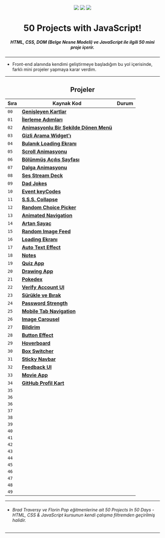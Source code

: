 <div align= "center">
<img  src="https://skillicons.dev/icons?i=html" /> <img  src="https://skillicons.dev/icons?i=css" /> <img  src="https://skillicons.dev/icons?i=js" /> 
<h1>50 Projects with JavaScript!</h1>
<h5>HTML, CSS, DOM (Belge Nesne Modeli) ve JavaScript ile ilgili 50 mini proje içerir.</h5>
</div>

<hr/>

  - Front-end alanında kendimi geliştirmeye başladığım bu yol içerisinde, farklı mini projeler yapmaya karar verdim.  
<hr/>

<h2 align="center"> Projeler </h2>

| Sıra | Kaynak Kod                                                                                                                          | Durum                                                                                                                             
| ---- | ----------------------------------------------------------------------------------------------------------------------------------- | -------------------------------------------------------------------------------------------------------------------------------------
| `00` | **[Genişleyen Kartlar]()**                    |    | `Tamamlandı`    |
| `01` | **[İlerleme Adımları]()**                      |    | `Tamamlandı`    |
| `02` | **[Animasyonlu Bir Şekilde Dönen Menü]()** |    |  `Tamamlandı`    |
| `03` | **[Gizli Arama Widget'ı]()**                  |    | `Tamamlandı`    |
| `04` | **[Bulanık Loading Ekranı]()**            |    | `Tamamlandı`    |
| `05` | **[Scroll Animasyonu]()**                      |                                             | `Tamamlandı`    |
| `06` | **[Bölünmüş Açılış Sayfası]()**          |                       | `Tamamlandı`    |
| `07` | **[Dalga Animasyonu]()**                        |                                                | `Tamamlandı`    |
| `08` | **[Ses Stream Deck]()**                          |                                                  | `Tamamlandı`    |
| `09` | **[Dad Jokes]()**                                      |                                         | `Tamamlandı`    |
| `10` | **[Event keyCodes]()**                            |                                         | `Tamamlandı`    |
| `11` | **[S.S.S. Collapse]()**                             |                                 | `Tamamlandı`    |
| `12` | **[Random Choice Picker]()**                |                                | `Tamamlandı`    |
| `13` | **[Animated Navigation]()**                  |                                                     | `Tamamlandı`    |
| `14` | **[Artan Sayaç]()**                                  |                                                     | `Tamamlandı`    |
| `15` | **[Random Image Feed](https://github.com/ozantekin/50Days50Projects/tree/main/Projects/16_Random_Image_Feed)**                      |                                            | `Tamamlandı`    |
| `16` | **[Loading Ekranı](https://github.com/ozantekin/50Days50Projects/tree/main/Projects/17_Loading_Ekrani)**                            |                                                      | `Tamamlandı`    |
| `17` | **[Auto Text Effect](https://github.com/ozantekin/50Days50Projects/tree/main/Projects/18_Auto_Text_Effect)**                        |                                                       | `Tamamlandı`    |
| `18` | **[Notes](https://github.com/ozantekin/50Days50Projects/tree/main/Projects/19_Notes)**                                              |                                       | `Tamamlandı`    |
| `19` | **[Quiz App](https://github.com/ozantekin/50Days50Projects/tree/main/Projects/20_Quiz)**                                            |                                                                | `Tamamlandı`    |
| `20` | **[Drawing App](https://github.com/ozantekin/50Days50Projects/tree/main/Projects/21_Drawing_App)**                                  |                                               | `Tamamlandı`    |
| `21` | **[Pokedex](https://github.com/ozantekin/50Days50Projects/tree/main/Projects/22_Pokedex)**                                          |                         | `Tamamlandı`    |
| `22` | **[Verify Account UI](https://github.com/ozantekin/50Days50Projects/tree/main/Projects/23_Verify_Account)**                         |                                                      | `Tamamlandı`    |
| `23` | **[ Sürükle ve Bırak](https://github.com/ozantekin/50Days50Projects/tree/main/Projects/24_SurukleBirak)**                           |                                            | `Tamamlandı`    |
| `24` | **[Password Strength](https://github.com/ozantekin/50Days50Projects/tree/main/Projects/25_Password_Strength)**                      |                                       | `Tamamlandı`    |
| `25` | **[Mobile Tab Navigation](https://github.com/ozantekin/50Days50Projects/tree/main/Projects/26_Mobile_Tab_Navigation)**              |                                     | `Tamamlandı`    |
| `26` | **[Image Carousel](https://github.com/ozantekin/50Days50Projects/tree/main/Projects/27_Image_Carousel)**                            |                         | `Tamamlandı`    |
| `27` | **[Bildirim](https://github.com/ozantekin/50Days50Projects/tree/main/Projects/28_Bildirim)**                                        |                                 | `Tamamlandı`    |
| `28` | **[Button Effect](https://github.com/ozantekin/50Days50Projects/tree/main/Projects/29_Button_effect)**                              |                   | `Tamamlandı`    |
| `29` | **[Hoverboard](https://github.com/ozantekin/50Days50Projects/tree/main/Projects/30_Hoverboard)**                                    |          | `Tamamlandı`    |
| `30` | **[Box Switcher](https://github.com/ozantekin/50Days50Projects/tree/main/Projects/31_Box_Switcher)**                                |                              | `Tamamlandı`    |
| `31` | **[Sticky Navbar](https://github.com/ozantekin/50Days50Projects/tree/main/Projects/32_Stick_Navbar)**                               |                                                            | `Tamamlandı`    |
| `32` | **[Feedback UI](https://github.com/ozantekin/50Days50Projects/tree/main/Projects/33_Feedback_UI)**                                  |                                                              | `Tamamlandı`    |
| `33` | **[Movie App](https://github.com/ozantekin/50Days50Projects/tree/main/Projects/34_Movie_App)**                                      |                               | `Tamamlandı`    |
| `34` | **[GitHub Profil Kart](https://github.com/ozantekin/50Days50Projects/tree/main/Projects/35_GitHub_Profil_Kart)**                    |                                                | `Tamamlandı`    |
| `35` | **[]()**                                                                                                                            |                                                                                                                        | `Hazırlanıyor`  |
| `36` | **[]()**                                                                                                                            |                                                                                                                            | `Gelecek Proje` |
| `36` | **[]()**                                                                                                                            |                                                                                                                            | `Gelecek Proje` |
| `37` | **[]()**                                                                                                                            |                                                                                                                             | `Gelecek Proje` |
| `38` | **[]()**                                                                                                                            |                                                                                                                              | `Gelecek Proje` |
| `39` | **[]()**                                                                                                                            |                                                                                                                               | `Gelecek Proje` |
| `40` | **[]()**                                                                                                                            |                                                                                                                             | `Gelecek Proje` |
| `41` | **[]()**                                                                                                                            |                                                                                                                            | `Gelecek Proje` |
| `42` | **[]()**                                                                                                                            |                                                                                                                              | `Gelecek Proje` |
| `43` | **[]()**                                                                                                                            |                                                                                                                              | `Gelecek Proje` |
| `44` | **[]()**                                                                                                                            |                                                                                                                              | `Gelecek Proje` |
| `45` | **[]()**                                                                                                                            |                                                                                                                              | `Gelecek Proje` |
| `46` | **[]()**                                                                                                                            |                                                                                                                              | `Gelecek Proje` |
| `47` | **[]()**                                                                                                                            |                                                                                                                             | `Gelecek Proje` |
| `48` | **[]()**                                                                                                                            |                                                                                                                              | `Gelecek Proje` |
| `49` | **[]()**                                                                                                                            |                                                                                                                               | `Gelecek Proje` |

<hr/>

- ###### Brad Traversy ve Florin Pop eğitmenlerine ait 50 Projects In 50 Days - HTML, CSS & JavaScript kursunun kendi çalışma filtremden geçirilmiş halidir.

<hr/>
